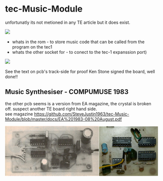 # tec-Music-Module
unfortunatly its not metioned in any TE article but it does exist.

![](https://github.com/SteveJustin1963/tec-Music-Module/blob/master/pics/56997451_2328754837402760_8076912727156588544_n.jpg)

- whats in the rom - to store music code that can be called from the program on the tec1
- whats the other socket for - to conect to the tec-1 expanssion port) 


![](https://github.com/SteveJustin1963/tec-Music-Module/blob/master/pics/60723986_2355547531390157_8583667062189064192_n.jpg)

See the text on pcb's track-side for proof Ken Stone signed the board, well done!!

## Music Synthesiser - COMPUMUSE 1983
the other pcb seems is a version from EA magazine, the crystal is broken off. suspect another TE board right hand side.  
see magazine https://github.com/SteveJustin1963/tec-Music-Module/blob/master/docs/EA%201983-08%20August.pdf




![](https://github.com/SteveJustin1963/tec-Music-Module/blob/master/pics/sbs-comp1.png)

